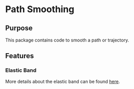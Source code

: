 # Path Smoothing

## Purpose

This package contains code to smooth a path or trajectory.

## Features

### Elastic Band

More details about the elastic band can be found [here](docs/eb.md).
